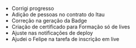 - Corrigi progresso
- Adição de pessoas no contrato do Itau
- Correção na geração da Badge
- Criação de certificado para Formação só de lives
- Ajuste nas notificações de deploy
- Ajudei o Felipe na tarefa de inscrição em live

